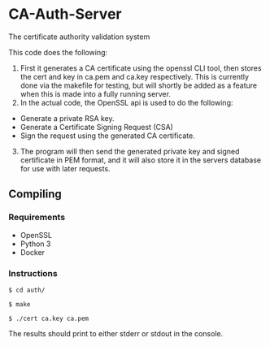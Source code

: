# CA-Auth-Server
The certificate authority validation system

This code does the following:
1. First it generates a CA certificate using the openssl CLI tool, then stores the cert and key in ca.pem and ca.key respectively. This is currently done via the makefile for testing, but will shortly be added as a feature when this is made into a fully running server.
2. In the actual code, the OpenSSL api is used to do the following:
- Generate a private RSA key.
- Generate a Certificate Signing Request (CSA)
- Sign the request using the generated CA certificate.
3. The program will then send the generated private key and signed certificate in PEM format, and it will also store it in the servers database for use with later requests.


## Compiling
### Requirements
- OpenSSL
- Python 3
- Docker

### Instructions
`$ cd auth/`

`$ make`

`$ ./cert ca.key ca.pem`

The results should print to either stderr or stdout in the console.
